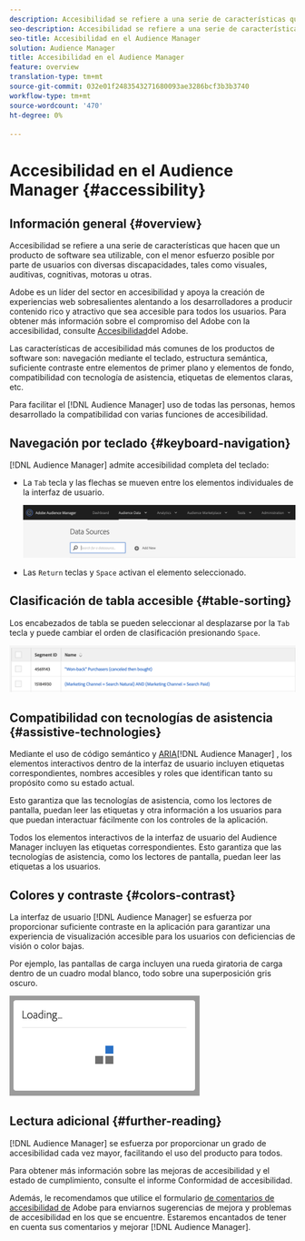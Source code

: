 ```yaml
---
description: Accesibilidad se refiere a una serie de características que hacen que un producto de software sea utilizable, con el menor esfuerzo posible por parte de usuarios con diversas discapacidades, tales como visuales, auditivas, cognitivas, motoras u otras.
seo-description: Accesibilidad se refiere a una serie de características que hacen que un producto de software sea utilizable, con el menor esfuerzo posible por parte de usuarios con diversas discapacidades, tales como visuales, auditivas, cognitivas, motoras u otras.
seo-title: Accesibilidad en el Audience Manager
solution: Audience Manager
title: Accesibilidad en el Audience Manager
feature: overview
translation-type: tm+mt
source-git-commit: 032e01f2483543271680093ae3286bcf3b3b3740
workflow-type: tm+mt
source-wordcount: '470'
ht-degree: 0%

---
```



# Accesibilidad en el Audience Manager {#accessibility}

## Información general {#overview}

Accesibilidad se refiere a una serie de características que hacen que un producto de software sea utilizable, con el menor esfuerzo posible por parte de usuarios con diversas discapacidades, tales como visuales, auditivas, cognitivas, motoras u otras.

Adobe es un líder del sector en accesibilidad y apoya la creación de experiencias web sobresalientes alentando a los desarrolladores a producir contenido rico y atractivo que sea accesible para todos los usuarios. Para obtener más información sobre el compromiso del Adobe con la accesibilidad, consulte [Accesibilidad](https://www.adobe.com/accessibility.html)del Adobe.

Las características de accesibilidad más comunes de los productos de software son: navegación mediante el teclado, estructura semántica, suficiente contraste entre elementos de primer plano y elementos de fondo, compatibilidad con tecnología de asistencia, etiquetas de elementos claras, etc.

Para facilitar el [!DNL Audience Manager] uso de todas las personas, hemos desarrollado la compatibilidad con varias funciones de accesibilidad.

## Navegación por teclado {#keyboard-navigation}

[!DNL Audience Manager] admite accesibilidad completa del teclado:

* La `Tab` tecla y las flechas se mueven entre los elementos individuales de la interfaz de usuario.

   ![accesibilidad-resaltado](assets/accesibility-highlight.png)

* Las `Return` teclas y `Space` activan el elemento seleccionado.

## Clasificación de tabla accesible {#table-sorting}

Los encabezados de tabla se pueden seleccionar al desplazarse por la `Tab` tecla y puede cambiar el orden de clasificación presionando `Space`.

![accesibilidad-tabla-headers](assets/accessibility-table-headers.png)

## Compatibilidad con tecnologías de asistencia {#assistive-technologies}

Mediante el uso de código semántico y [ARIA](https://www.w3.org/WAI/standards-guidelines/aria/)[!DNL Audience Manager] , los elementos interactivos dentro de la interfaz de usuario incluyen etiquetas correspondientes, nombres accesibles y roles que identifican tanto su propósito como su estado actual.

Esto garantiza que las tecnologías de asistencia, como los lectores de pantalla, puedan leer las etiquetas y otra información a los usuarios para que puedan interactuar fácilmente con los controles de la aplicación.

Todos los elementos interactivos de la interfaz de usuario del Audience Manager incluyen las etiquetas correspondientes. Esto garantiza que las tecnologías de asistencia, como los lectores de pantalla, puedan leer las etiquetas a los usuarios.

## Colores y contraste {#colors-contrast}

La interfaz de usuario [!DNL Audience Manager] se esfuerza por proporcionar suficiente contraste en la aplicación para garantizar una experiencia de visualización accesible para los usuarios con deficiencias de visión o color bajas.

Por ejemplo, las pantallas de carga incluyen una rueda giratoria de carga dentro de un cuadro modal blanco, todo sobre una superposición gris oscuro.

![carga de accesibilidad](assets/accessibility-loading.png)

## Lectura adicional {#further-reading}

[!DNL Audience Manager] se esfuerza por proporcionar un grado de accesibilidad cada vez mayor, facilitando el uso del producto para todos.

Para obtener más información sobre las mejoras de accesibilidad y el estado de cumplimiento, consulte el informe Conformidad de accesibilidad.

Además, le recomendamos que utilice el formulario [de comentarios de accesibilidad de](https://www.adobe.com/accessibility/feedback.html) Adobe para enviarnos sugerencias de mejora y problemas de accesibilidad en los que se encuentre. Estaremos encantados de tener en cuenta sus comentarios y mejorar [!DNL Audience Manager].